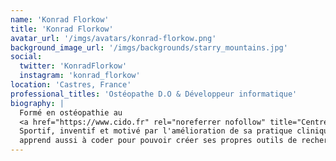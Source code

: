 ```yaml
---
name: 'Konrad Florkow'
title: 'Konrad Florkow'
avatar_url: '/imgs/avatars/konrad-florkow.png'
background_image_url: '/imgs/backgrounds/starry_mountains.jpg'
social:
  twitter: 'KonradFlorkow'
  instagram: 'konrad_florkow'
location: 'Castres, France'
professional_titles: 'Ostéopathe D.O & Développeur informatique'
biography: |
  Formé en ostéopathie au
  <a href="https://www.cido.fr" rel="noreferrer nofollow" title="Centre International D'Ostéopathie">CIDO</a>, il s'installe à Castres.
  Sportif, inventif et motivé par l'amélioration de sa pratique clinique, il
  apprend aussi à coder pour pouvoir créer ses propres outils de recherche.
---
```

